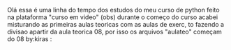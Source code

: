 Olá essa é uma linha do tempo dos estudos do meu curso de python feito na plataforma "curso em video"
(obs) durante o começo do curso acabei misturando as primeiras aulas teoricas com as aulas de exerc, to fazendo a divisao apartir da aula teorica 08, por isso os arquivos "aulateo" começam do 08 
by:kiras :